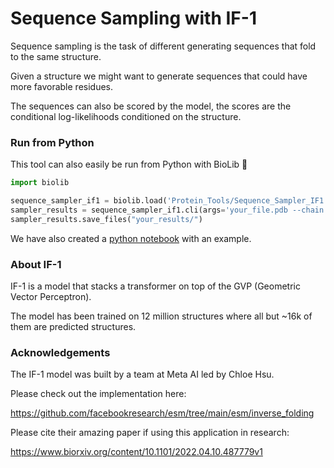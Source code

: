 # Sequence Sampling with IF-1

Sequence sampling is the task of different generating sequences that fold to the same structure.

Given a structure we might want to generate sequences that could have more favorable residues. 

The sequences can also be scored by the model, the scores are the conditional log-likelihoods conditioned on the structure.

### Run from Python
This tool can also easily be run from Python with BioLib 🐍


```python
import biolib

sequence_sampler_if1 = biolib.load('Protein_Tools/Sequence_Sampler_IF1')
sampler_results = sequence_sampler_if1.cli(args='your_file.pdb --chain A --score')
sampler_results.save_files("your_results/")
```

We have also created a [python notebook](https://colab.research.google.com/drive/1ctFs0Gr6M05HTq3i4it5eI4ydL0jAcnL?usp=sharing) with an example. 


### About IF-1

IF-1 is a model that stacks a transformer on top of the GVP (Geometric Vector Perceptron).

The model has been trained on 12 million structures where all but ~16k of them are predicted structures.

### Acknowledgements

The IF-1 model was built by a team at Meta AI led by Chloe Hsu.

Please check out the implementation here:

https://github.com/facebookresearch/esm/tree/main/esm/inverse_folding


Please cite their amazing paper if using this application in research:

https://www.biorxiv.org/content/10.1101/2022.04.10.487779v1 